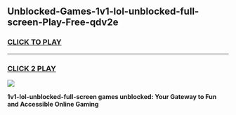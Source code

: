 
## Unblocked-Games-1v1-lol-unblocked-full-screen-Play-Free-qdv2e
<h3>
<a href="https://premium76.site?title=1v1-lol-unblocked-full-screen&ref=18A1">CLICK TO PLAY</a></h3>
<hr>

<h3>
<a href="https://premium76.site?title=1v1-lol-unblocked-full-screen&ref=18A1">CLICK 2 PLAY</a>
  
</h3>

<a href="https://premium76.site?title=1v1-lol-unblocked-full-screen&ref=18A1"><img src="https://clearcache.store/games.png"></a>


**1v1-lol-unblocked-full-screen games unblocked: Your Gateway to Fun and Accessible Online Gaming**
